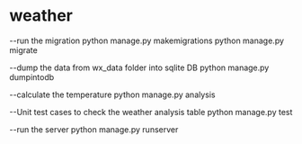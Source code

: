 # weather

--run the migration
python manage.py makemigrations
python manage.py migrate 

--dump the data from wx_data folder into sqlite DB
python manage.py dumpintodb

--calculate the temperature
python manage.py analysis

--Unit test cases to check the weather analysis table
python manage.py test

--run the server
python manage.py runserver
